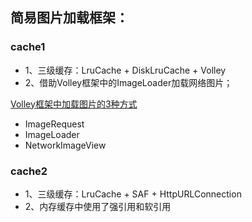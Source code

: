 

## 简易图片加载框架：

### cache1

- 1、三级缓存：LruCache + DiskLruCache + Volley
- 2、借助Volley框架中的ImageLoader加载网络图片；

[Volley框架中加载图片的3种方式](https://blog.csdn.net/little_shengsheng/article/details/51324293)
- ImageRequest
- ImageLoader
- NetworkImageView


### cache2
- 1、三级缓存：LruCache + SAF + HttpURLConnection
- 2、内存缓存中使用了强引用和软引用

